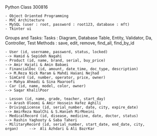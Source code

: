 Python Class 300816 

    - Object Oriented Programming
    - MVC Architecture
    - MySQL (user : root, password : root123, database : mft)
    - Tkinter ui


Groups and Tasks:
    Tasks : Diagram, Database Table, Entity, Validator, Da, Controller, Test
    Methods : save, edit, remove, find_all, find_by_id

    - User (id, username, password, status, locked)                             --> Hamid & Sepideh Nagahi
    - Product (id, name, brand, serial, buy_price)                              --> Amir Hajati & Amin Babaei
    - FinancialDoc (id, amount, date_time, doc_type, description)               --> M.Reza Nick Maram & Mahdi Hasani Nejhad
    - SimCard (id, number, operator, price, owner)                              --> Mahya Ahmadi & Sina Maaroofi
    - Car (id, name, model, color, owner)                                       --> Saqar KhalilPoor

    - Lesson (id, name, grade, teacher, start_day)                              --> Arash Oloomi & Amir Hossein Hafez Aghili
    - DrivingLicense (id, serial_number, date, city, expire_date)               --> AmirReza NaalChi & S.Hanieh MirMoeini
    - MedicalRecord (id, disease, medicine, date, doctor, status)               --> Rashin Yaghooty & Saba Taheri
    - MilitaryRecord (id, serial_number, start_date, end_date, city, organ)     -->  Ali Azhdari & Ali BazrKar
